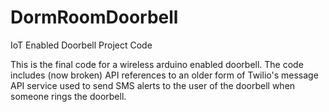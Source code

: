 # DormRoomDoorbell
IoT Enabled Doorbell Project Code

This is the final code for a wireless arduino enabled doorbell.
The code includes (now broken) API references to an older form of 
Twilio's message API service used to send SMS alerts to the user of the doorbell when someone rings the doorbell.
